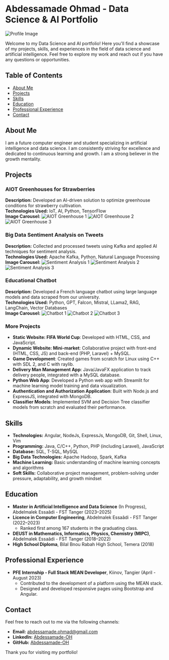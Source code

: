 # Abdessamade Ohmad - Data Science & AI Portfolio

![Profile Image](assets/imgs/profile.jpg)

Welcome to my Data Science and AI portfolio! Here you'll find a showcase of my projects, skills, and experiences in the field of data science and artificial intelligence. Feel free to explore my work and reach out if you have any questions or opportunities.

## Table of Contents
- [About Me](#about-me)
- [Projects](#projects)
- [Skills](#skills)
- [Education](#education)
- [Professional Experience](#professional-experience)
- [Contact](#contact)

## About Me
I am a future computer engineer and student specializing in artificial intelligence and data science. I am consistently striving for excellence and dedicated to continuous learning and growth. I am a strong believer in the growth mentality.

## Projects

### AIOT Greenhouses for Strawberries
**Description:** Developed an AI-driven solution to optimize greenhouse conditions for strawberry cultivation.  
**Technologies Used:** IoT, AI, Python, TensorFlow  
**Image Carousel:**
![AIOT Greenhouse 1](assets/imgs/aiot_greenhouse1.jpg)
![AIOT Greenhouse 2](assets/imgs/aiot_greenhouse2.jpg)
![AIOT Greenhouse 3](assets/imgs/aiot_greenhouse3.jpg)

### Big Data Sentiment Analysis on Tweets
**Description:** Collected and processed tweets using Kafka and applied AI techniques for sentiment analysis.  
**Technologies Used:** Apache Kafka, Python, Natural Language Processing  
**Image Carousel:**
![Sentiment Analysis 1](assets/imgs/sentiment_analysis1.jpg)
![Sentiment Analysis 2](assets/imgs/sentiment_analysis2.jpg)
![Sentiment Analysis 3](assets/imgs/sentiment_analysis3.jpg)

### Educational Chatbot
**Description:** Developed a French language chatbot using large language models and data scraped from our university.  
**Technologies Used:** Python, GPT, Falcon, Mistral, LLama2, RAG, LangChain, Vector Databases  
**Image Carousel:**
![Chatbot 1](assets/imgs/chatbot1.jpg)
![Chatbot 2](assets/imgs/chatbot2.jpg)
![Chatbot 3](assets/imgs/chatbot3.jpg)

### More Projects
- **Static Website: FIFA World Cup**: Developed with HTML, CSS, and JavaScript.
- **Dynamic Website: Mini-market**: Collaborative project with front-end (HTML, CSS, JS) and back-end (PHP, Laravel) + MySQL.
- **Game Development**: Created games from scratch for Linux using C++ with SDL 2, and C with raylib.
- **Delivery Man Management App**: Java/JavaFX application to track delivery people, integrated with a MySQL database.
- **Python Web App**: Developed a Python web app with Streamlit for machine learning model training and data visualization.
- **Authentication and Authorization Application**: Built with Node.js and ExpressJS, integrated with MongoDB.
- **Classifier Models**: Implemented SVM and Decision Tree classifier models from scratch and evaluated their performance.

## Skills
- **Technologies:** Angular, NodeJs, ExpressJs, MongoDB, Git, Shell, Linux, Vim
- **Programming:** Java, C/C++, Python, PHP (including Laravel), JavaScript
- **Database:** SQL, T-SQL, MySQL
- **Big Data Technologies:** Apache Hadoop, Spark, Kafka
- **Machine Learning:** Basic understanding of machine learning concepts and algorithms
- **Soft Skills:** Collaborative project management, problem-solving under pressure, adaptability, and growth mindset

## Education
- **Master in Artificial Intelligence and Data Science** (In Progress), Abdelmalek Essaâdi - FST Tanger (2023–2025)
- **Licence in Computer Engineering**, Abdelmalek Essaâdi - FST Tanger (2022–2023)
  - Ranked first among 167 students in the graduating class.
- **DEUST in Mathematics, Informatics, Physics, Chemistry (MIPC)**, Abdelmalek Essaâdi - FST Tanger (2018–2022)
- **High School Diploma**, Bilal Bnou Rabah High School, Temera (2018)

## Professional Experience
- **PFE Internship - Full Stack MEAN Developer**, Kiinov, Tangier (April - August 2023)
  - Contributed to the development of a platform using the MEAN stack.
  - Designed and developed responsive pages using Bootstrap and Angular.

## Contact
Feel free to reach out to me via the following channels:
- **Email:** [abdessamade.ohmad@gmail.com](mailto:abdessamade.ohmad@gmail.com)
- **LinkedIn:** [Abdessamade-OH](https://www.linkedin.com/in/Abdessamade-OH)
- **GitHub:** [Abdessamade-OH](https://github.com/Abdessamade-OH)

Thank you for visiting my portfolio!
